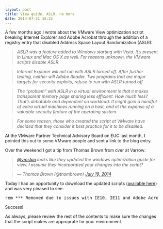 ```yaml
---
layout: post
title: View guide, ASLR, no more
date: 2014-07-21 18:32
---
```



A few months ago I wrote about the VMware View optimization script breaking Internet Explorer and Adobe Acrobat through the addition of a registry entry that disabled Address Space Layout Randomization (ASLR):

> _ASLR was a feature added to Windows starting with Vista. It’s present in Linux and Mac OS X as well. For reasons unknown, the VMware scripts disable ASLR._

> _Internet Explorer will not run with ASLR turned off. After further testing, neither will Adobe Reader. Two programs that are major targets for security exploits, refuse to run with ASLR turned off._

> _The “problem” with ASLR in a virtual environment is that it makes transparent memory page sharing less efficient. How much less? That’s debatable and dependent on workload. It might gain a handful of extra virtual machines running on a host, and at the expense of a valuable security feature of the operating system._

> _For some reason, those who created the script at VMware have decided that they consider it best practice for it to be disabled._

At the VMware Partner Technical Advisory Board on EUC last month, I pointed this out to some VMware people and sent a link to the blog entry.

Over the weekend I got a tip from Thomas Brown from over at Varrow:

> [_@vmstan_](https://twitter.com/vmstan) _looks like they updated the windows optimization guide for view. I assume they incorporated your changes into the script?_

> _— Thomas Brown (@thombrown)_ [_July 19, 2014_](https://twitter.com/thombrown/statuses/490559188355923968)

Today I had an opportunity to download the updated scripts ([available here](http://www.vmware.com/resources/techresources/10157)) and was very pleased to see:

<pre>rem *** Removed due to issues with IE10, IE11 and Adobe Acrobat 03Jun2014 rem Disable Address space layout randomization rem reg ADD "HKLMSystemCurrentControlSetControlSession ManagerMemory Management" /v MoveImages /t REG_DWORD /d 0x0 /f</pre>

Success!

As always, please review the rest of the contents to make sure the changes that the script makes are approprate for your environment.
